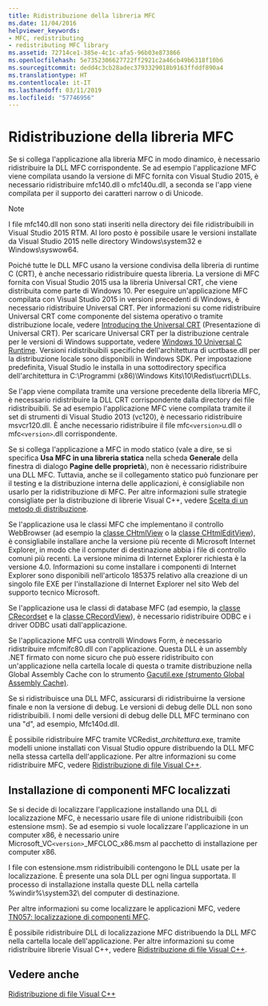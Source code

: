 ```yaml
---
title: Ridistribuzione della libreria MFC
ms.date: 11/04/2016
helpviewer_keywords:
- MFC, redistributing
- redistributing MFC library
ms.assetid: 72714ce1-385e-4c1c-afa5-96b03e873866
ms.openlocfilehash: 5e7352306627722ff2921c2a46cb49b6318f10b6
ms.sourcegitcommit: dedd4c3cb28adec3793329018b9163ffddf890a4
ms.translationtype: HT
ms.contentlocale: it-IT
ms.lasthandoff: 03/11/2019
ms.locfileid: "57746956"
---
```

# <a name="redistributing-the-mfc-library"></a>Ridistribuzione della libreria MFC

Se si collega l'applicazione alla libreria MFC in modo dinamico, è necessario ridistribuire la DLL MFC corrispondente. Se ad esempio l'applicazione MFC viene compilata usando la versione di MFC fornita con Visual Studio 2015, è necessario ridistribuire mfc140.dll o mfc140u.dll, a seconda se l'app viene compilata per il supporto dei caratteri narrow o di Unicode.

> [!NOTE]
>  I file mfc140.dll non sono stati inseriti nella directory dei file ridistribuibili in Visual Studio 2015 RTM. Al loro posto è possibile usare le versioni installate da Visual Studio 2015 nelle directory Windows\system32 e Windows\syswow64.

Poiché tutte le DLL MFC usano la versione condivisa della libreria di runtime C (CRT), è anche necessario ridistribuire questa libreria. La versione di MFC fornita con Visual Studio 2015 usa la libreria Universal CRT, che viene distribuita come parte di Windows 10. Per eseguire un'applicazione MFC compilata con Visual Studio 2015 in versioni precedenti di Windows, è necessario ridistribuire Universal CRT. Per informazioni su come ridistribuire Universal CRT come componente del sistema operativo o tramite distribuzione locale, vedere [Introducing the Universal CRT](http://go.microsoft.com/fwlink/p/?linkid=617977) (Presentazione di Universal CRT). Per scaricare Universal CRT per la distribuzione centrale per le versioni di Windows supportate, vedere [Windows 10 Universal C Runtime](http://go.microsoft.com/fwlink/p/?LinkId=619489). Versioni ridistribuibili specifiche dell'architettura di ucrtbase.dll per la distribuzione locale sono disponibili in Windows SDK. Per impostazione predefinita, Visual Studio le installa in una sottodirectory specifica dell'architettura in C:\Programmi (x86)\Windows Kits\10\Redist\ucrt\DLLs\.

Se l'app viene compilata tramite una versione precedente della libreria MFC, è necessario ridistribuire la DLL CRT corrispondente dalla directory dei file ridistribuibili. Se ad esempio l'applicazione MFC viene compilata tramite il set di strumenti di Visual Studio 2013 (vc120), è necessario ridistribuire msvcr120.dll. È anche necessario ridistribuire il file mfc`<version>`u.dll o mfc`<version>`.dll corrispondente.

Se si collega l'applicazione a MFC in modo statico (vale a dire, se si specifica **Usa MFC in una libreria statica** nella scheda **Generale** della finestra di dialogo **Pagine delle proprietà**), non è necessario ridistribuire una DLL MFC. Tuttavia, anche se il collegamento statico può funzionare per il testing e la distribuzione interna delle applicazioni, è consigliabile non usarlo per la ridistribuzione di MFC. Per altre informazioni sulle strategie consigliate per la distribuzione di librerie Visual C++, vedere [Scelta di un metodo di distribuzione](../ide/choosing-a-deployment-method.md).

Se l'applicazione usa le classi MFC che implementano il controllo WebBrowser (ad esempio la [classe CHtmlView](../mfc/reference/chtmlview-class.md) o la [classe CHtmlEditView](../mfc/reference/chtmleditview-class.md)), è consigliabile installare anche la versione più recente di Microsoft Internet Explorer, in modo che il computer di destinazione abbia i file di controllo comuni più recenti. La versione minima di Internet Explorer richiesta è la versione 4.0. Informazioni su come installare i componenti di Internet Explorer sono disponibili nell'articolo 185375 relativo alla creazione di un singolo file EXE per l'installazione di Internet Explorer nel sito Web del supporto tecnico Microsoft.

Se l'applicazione usa le classi di database MFC (ad esempio, la [classe CRecordset](../mfc/reference/crecordset-class.md) e la [classe CRecordView](../mfc/reference/crecordview-class.md)), è necessario ridistribuire ODBC e i driver ODBC usati dall'applicazione.

Se l'applicazione MFC usa controlli Windows Form, è necessario ridistribuire mfcmifc80.dll con l'applicazione. Questa DLL è un assembly .NET firmato con nome sicuro che può essere ridistribuito con un'applicazione nella cartella locale di questa o tramite distribuzione nella Global Assembly Cache con lo strumento [Gacutil.exe (strumento Global Assembly Cache)](/dotnet/framework/tools/gacutil-exe-gac-tool).

Se si ridistribuisce una DLL MFC, assicurarsi di ridistribuirne la versione finale e non la versione di debug. Le versioni di debug delle DLL non sono ridistribuibili. I nomi delle versioni di debug delle DLL MFC terminano con una "d", ad esempio, Mfc140d.dll.

È possibile ridistribuire MFC tramite VCRedist_*architettura*.exe, tramite modelli unione installati con Visual Studio oppure distribuendo la DLL MFC nella stessa cartella dell'applicazione. Per altre informazioni su come ridistribuire MFC, vedere [Ridistribuzione di file Visual C++](../ide/redistributing-visual-cpp-files.md).

## <a name="installation-of-localized-mfc-components"></a>Installazione di componenti MFC localizzati

Se si decide di localizzare l'applicazione installando una DLL di localizzazione MFC, è necessario usare file di unione ridistribuibili (con estensione msm). Se ad esempio si vuole localizzare l'applicazione in un computer x86, è necessario unire Microsoft_VC`<version>`_MFCLOC_x86.msm al pacchetto di installazione per computer x86.

I file con estensione.msm ridistribuibili contengono le DLL usate per la localizzazione. È presente una sola DLL per ogni lingua supportata. Il processo di installazione installa queste DLL nella cartella %windir%\system32\ del computer di destinazione.

Per altre informazioni su come localizzare le applicazioni MFC, vedere [TN057: localizzazione di componenti MFC](../mfc/tn057-localization-of-mfc-components.md).

È possibile ridistribuire DLL di localizzazione MFC distribuendo la DLL MFC nella cartella locale dell'applicazione. Per altre informazioni su come ridistribuire librerie Visual C++, vedere [Ridistribuzione di file Visual C++](../ide/redistributing-visual-cpp-files.md).

## <a name="see-also"></a>Vedere anche

[Ridistribuzione di file Visual C++](../ide/redistributing-visual-cpp-files.md)
